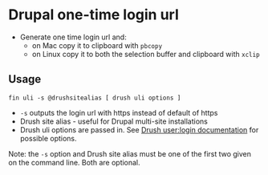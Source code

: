 # Drupal one-time login url

* Generate one time login url and:
  * on Mac copy it to clipboard with `pbcopy`
  * on Linux copy it to both the selection buffer and clipboard with `xclip`

## Usage

```
fin uli -s @drushsitealias [ drush uli options ]
```

* `-s` outputs the login url with https instead of default of https
* Drush site alias - useful for Drupal multi-site installations
* Drush uli options are passed in. See [Drush user:login documentation](https://drushcommands.com/drush-9x/user/user:login/) for possible options.

Note: the `-s` option and Drush site alias must be one of the first two given on the command line. Both are optional.
